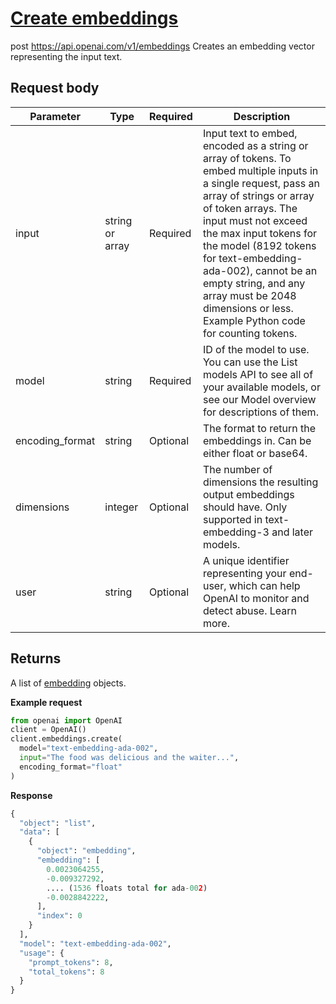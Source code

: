 # [Create embeddings](/docs/api-reference/embeddings/create)
post https://api.openai.com/v1/embeddings 
Creates an embedding vector representing the input text. 
## Request body 
| Parameter | Type   | Required | Description|
| --- | --- | --- | --- |
| input | string or array | Required | Input text to embed, encoded as a string or array of tokens.                   To embed multiple inputs in a single request, pass an array of                   strings or array of token arrays. The input must not exceed                   the max input tokens for the model (8192 tokens for                   text-embedding-ada-002), cannot be an empty                   string, and any array must be 2048 dimensions or less.                   Example Python code                   for counting tokens.| 
| model | string | Required | ID of the model to use. You can use the                   List models API                   to see all of your available models, or see our                   Model overview for                   descriptions of them.| 
| encoding_format | string | Optional | The format to return the embeddings in. Can be either                   float or                   base64.| 
| dimensions | integer | Optional | The number of dimensions the resulting output embeddings                   should have. Only supported in                   text-embedding-3 and later models.| 
| user | string | Optional | A unique identifier representing your end-user, which can help                   OpenAI to monitor and detect abuse.                   Learn more.| 
## Returns 
A list of
                [embedding](/docs/api-reference/embeddings/object)
                objects. 

**Example request**
```python
from openai import OpenAI
client = OpenAI()
client.embeddings.create(
  model="text-embedding-ada-002",
  input="The food was delicious and the waiter...",
  encoding_format="float"
)
```

**Response**
```python
{
  "object": "list",
  "data": [
    {
      "object": "embedding",
      "embedding": [
        0.0023064255,
        -0.009327292,
        .... (1536 floats total for ada-002)
        -0.0028842222,
      ],
      "index": 0
    }
  ],
  "model": "text-embedding-ada-002",
  "usage": {
    "prompt_tokens": 8,
    "total_tokens": 8
  }
}
```
